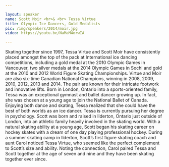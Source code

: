 ```yaml
---

layout: speaker
name: Scott Moir <br>& <br> Tessa Virtue
title: Olympic Ice Dancers, Gold Medalists
pic: /img/speakers/2014/moir.jpg
video: https://youtu.be/NaMaM4orwIA

---
```


Skating together since 1997, Tessa Virtue and Scott Moir have consistently placed amongst the top of the pack at International ice dancing competitions, including a gold medal at the 2010 Olympic Games in Vancouver, two silver medals at the 2014 Olympic Games in Sochi and gold at the 2010 and 2012 World Figure Skating Championships. Virtue and Moir are also six-time Canadian National Champions, winning in 2008, 2009, 2010, 2012, 2013 and 2014. The pair are known for their intricate footwork and innovative lifts. Born in London, Ontario into a sports-oriented family, Tessa was an exceptional gymnast and ballet dancer growing up. In fact, she was chosen at a young age to join the National Ballet of Canada. Enjoying both dance and skating, Tessa realized that she could have the best of both worlds as an ice dancer. Tessa is currently pursuing her degree in psychology. Scott was born and raised in Ilderton, Ontario just outside of London, into an athletic family heavily involved in the skating world. With a natural skating ability at a young age, Scott began his skating career on hockey skates with a dream of one day playing professional hockey. During a summer skating camp in Ilderton, Scott’s first figure skating coach and aunt Carol noticed Tessa Virtue, who seemed like the perfect complement to Scott’s size and ability. Noting the connection, Carol paired Tessa and Scott together at the age of seven and nine and they have been skating together ever since.
